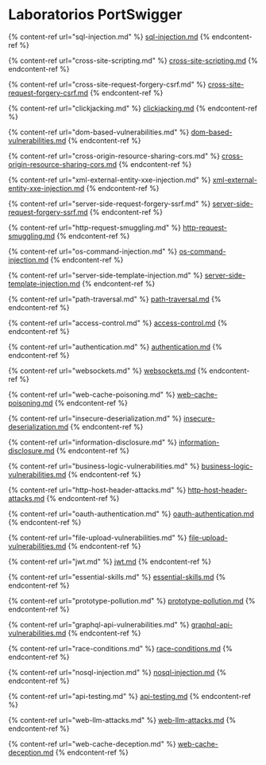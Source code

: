 # Laboratorios PortSwigger

{% content-ref url="sql-injection.md" %}
[sql-injection.md](sql-injection.md)
{% endcontent-ref %}

{% content-ref url="cross-site-scripting.md" %}
[cross-site-scripting.md](cross-site-scripting.md)
{% endcontent-ref %}

{% content-ref url="cross-site-request-forgery-csrf.md" %}
[cross-site-request-forgery-csrf.md](cross-site-request-forgery-csrf.md)
{% endcontent-ref %}

{% content-ref url="clickjacking.md" %}
[clickjacking.md](clickjacking.md)
{% endcontent-ref %}

{% content-ref url="dom-based-vulnerabilities.md" %}
[dom-based-vulnerabilities.md](dom-based-vulnerabilities.md)
{% endcontent-ref %}

{% content-ref url="cross-origin-resource-sharing-cors.md" %}
[cross-origin-resource-sharing-cors.md](cross-origin-resource-sharing-cors.md)
{% endcontent-ref %}

{% content-ref url="xml-external-entity-xxe-injection.md" %}
[xml-external-entity-xxe-injection.md](xml-external-entity-xxe-injection.md)
{% endcontent-ref %}

{% content-ref url="server-side-request-forgery-ssrf.md" %}
[server-side-request-forgery-ssrf.md](server-side-request-forgery-ssrf.md)
{% endcontent-ref %}

{% content-ref url="http-request-smuggling.md" %}
[http-request-smuggling.md](http-request-smuggling.md)
{% endcontent-ref %}

{% content-ref url="os-command-injection.md" %}
[os-command-injection.md](os-command-injection.md)
{% endcontent-ref %}

{% content-ref url="server-side-template-injection.md" %}
[server-side-template-injection.md](server-side-template-injection.md)
{% endcontent-ref %}

{% content-ref url="path-traversal.md" %}
[path-traversal.md](path-traversal.md)
{% endcontent-ref %}

{% content-ref url="access-control.md" %}
[access-control.md](access-control.md)
{% endcontent-ref %}

{% content-ref url="authentication.md" %}
[authentication.md](authentication.md)
{% endcontent-ref %}

{% content-ref url="websockets.md" %}
[websockets.md](websockets.md)
{% endcontent-ref %}

{% content-ref url="web-cache-poisoning.md" %}
[web-cache-poisoning.md](web-cache-poisoning.md)
{% endcontent-ref %}

{% content-ref url="insecure-deserialization.md" %}
[insecure-deserialization.md](insecure-deserialization.md)
{% endcontent-ref %}

{% content-ref url="information-disclosure.md" %}
[information-disclosure.md](information-disclosure.md)
{% endcontent-ref %}

{% content-ref url="business-logic-vulnerabilities.md" %}
[business-logic-vulnerabilities.md](business-logic-vulnerabilities.md)
{% endcontent-ref %}

{% content-ref url="http-host-header-attacks.md" %}
[http-host-header-attacks.md](http-host-header-attacks.md)
{% endcontent-ref %}

{% content-ref url="oauth-authentication.md" %}
[oauth-authentication.md](oauth-authentication.md)
{% endcontent-ref %}

{% content-ref url="file-upload-vulnerabilities.md" %}
[file-upload-vulnerabilities.md](file-upload-vulnerabilities.md)
{% endcontent-ref %}

{% content-ref url="jwt.md" %}
[jwt.md](jwt.md)
{% endcontent-ref %}

{% content-ref url="essential-skills.md" %}
[essential-skills.md](essential-skills.md)
{% endcontent-ref %}

{% content-ref url="prototype-pollution.md" %}
[prototype-pollution.md](prototype-pollution.md)
{% endcontent-ref %}

{% content-ref url="graphql-api-vulnerabilities.md" %}
[graphql-api-vulnerabilities.md](graphql-api-vulnerabilities.md)
{% endcontent-ref %}

{% content-ref url="race-conditions.md" %}
[race-conditions.md](race-conditions.md)
{% endcontent-ref %}

{% content-ref url="nosql-injection.md" %}
[nosql-injection.md](nosql-injection.md)
{% endcontent-ref %}

{% content-ref url="api-testing.md" %}
[api-testing.md](api-testing.md)
{% endcontent-ref %}

{% content-ref url="web-llm-attacks.md" %}
[web-llm-attacks.md](web-llm-attacks.md)
{% endcontent-ref %}

{% content-ref url="web-cache-deception.md" %}
[web-cache-deception.md](web-cache-deception.md)
{% endcontent-ref %}
